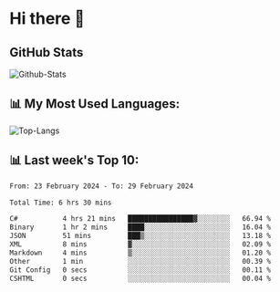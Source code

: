 # Hi there 👋

## GitHub Stats
![Github-Stats](https://github-readme-stats-sigma-five.vercel.app/api?username=ltorson&show_icons=true&theme=radical&count_private=true)

## 📊 My Most Used Languages:
![Top-Langs](https://github-readme-stats-sigma-five.vercel.app/api/top-langs/?username=LTorson&layout=compact&langs_count=10)

## 📊 Last week's Top 10:
<!--START_SECTION:waka-->

```txt
From: 23 February 2024 - To: 29 February 2024

Total Time: 6 hrs 30 mins

C#           4 hrs 21 mins   ████████████████▓░░░░░░░░   66.94 %
Binary       1 hr 2 mins     ████░░░░░░░░░░░░░░░░░░░░░   16.04 %
JSON         51 mins         ███▒░░░░░░░░░░░░░░░░░░░░░   13.18 %
XML          8 mins          ▓░░░░░░░░░░░░░░░░░░░░░░░░   02.09 %
Markdown     4 mins          ▒░░░░░░░░░░░░░░░░░░░░░░░░   01.20 %
Other        1 min           ░░░░░░░░░░░░░░░░░░░░░░░░░   00.39 %
Git Config   0 secs          ░░░░░░░░░░░░░░░░░░░░░░░░░   00.11 %
CSHTML       0 secs          ░░░░░░░░░░░░░░░░░░░░░░░░░   00.04 %
```

<!--END_SECTION:waka-->
